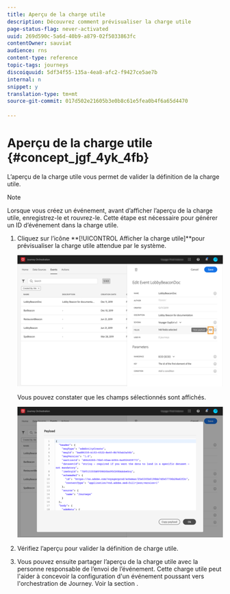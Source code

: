 ```yaml
---
title: Aperçu de la charge utile
description: Découvrez comment prévisualiser la charge utile
page-status-flag: never-activated
uuid: 269d590c-5a6d-40b9-a879-02f5033863fc
contentOwner: sauviat
audience: rns
content-type: reference
topic-tags: journeys
discoiquuid: 5df34f55-135a-4ea8-afc2-f9427ce5ae7b
internal: n
snippet: y
translation-type: tm+mt
source-git-commit: 017d502e21605b3e0b8c61e5fea0b4f6a65d4470

---
```




# Aperçu de la charge utile {#concept_jgf_4yk_4fb}

L’aperçu de la charge utile vous permet de valider la définition de la charge utile.

>[!NOTE]
>
>Lorsque vous créez un événement, avant d’afficher l’aperçu de la charge utile, enregistrez-le et rouvrez-le. Cette étape est nécessaire pour générer un ID d’événement dans la charge utile.

1. Cliquez sur l’icône **[!UICONTROL Afficher la charge utile]**pour prévisualiser la charge utile attendue par le système.

   ![](../assets/journey13.png)

   Vous pouvez constater que les champs sélectionnés sont affichés.

   ![](../assets/journey14.png)

1. Vérifiez l’aperçu pour valider la définition de charge utile.

1. Vous pouvez ensuite partager l’aperçu de la charge utile avec la personne responsable de l’envoi de l’événement. Cette charge utile peut l&#39;aider à concevoir la configuration d&#39;un événement poussant vers l&#39;orchestration de Journey. Voir la section [](../event/additional-steps-to-send-events-to-journey-orchestration.md).
